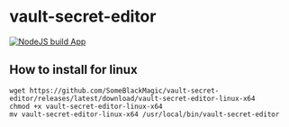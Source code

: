 # vault-secret-editor

[![NodeJS build App](https://github.com/SomeBlackMagic/vault-secret-editor/actions/workflows/npm-build-app.yml/badge.svg)](https://github.com/SomeBlackMagic/vault-secret-editor/actions/workflows/npm-build-app.yml)


## How to install for linux
```
wget https://github.com/SomeBlackMagic/vault-secret-editor/releases/latest/download/vault-secret-editor-linux-x64
chmod +x vault-secret-editor-linux-x64
mv vault-secret-editor-linux-x64 /usr/local/bin/vault-secret-editor
```
